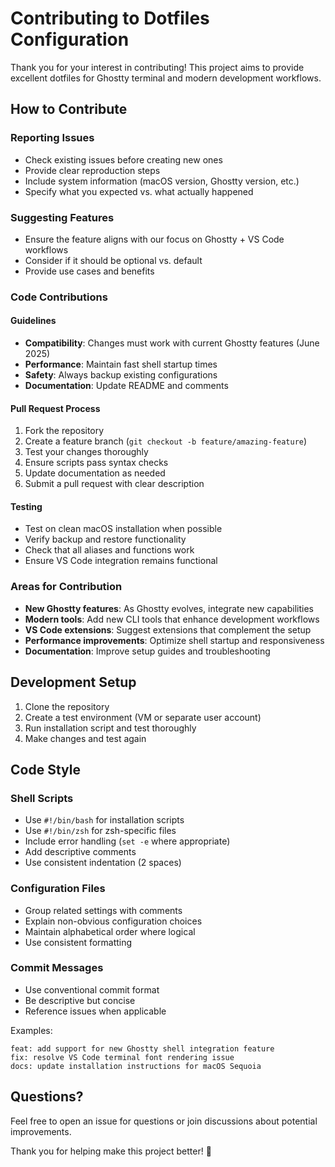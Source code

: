 # Contributing to Dotfiles Configuration

Thank you for your interest in contributing! This project aims to provide excellent dotfiles for Ghostty terminal and modern development workflows.

## How to Contribute

### Reporting Issues
- Check existing issues before creating new ones
- Provide clear reproduction steps
- Include system information (macOS version, Ghostty version, etc.)
- Specify what you expected vs. what actually happened

### Suggesting Features
- Ensure the feature aligns with our focus on Ghostty + VS Code workflows
- Consider if it should be optional vs. default
- Provide use cases and benefits

### Code Contributions

#### Guidelines
- **Compatibility**: Changes must work with current Ghostty features (June 2025)
- **Performance**: Maintain fast shell startup times
- **Safety**: Always backup existing configurations
- **Documentation**: Update README and comments

#### Pull Request Process
1. Fork the repository
2. Create a feature branch (`git checkout -b feature/amazing-feature`)
3. Test your changes thoroughly
4. Ensure scripts pass syntax checks
5. Update documentation as needed
6. Submit a pull request with clear description

#### Testing
- Test on clean macOS installation when possible
- Verify backup and restore functionality
- Check that all aliases and functions work
- Ensure VS Code integration remains functional

### Areas for Contribution
- **New Ghostty features**: As Ghostty evolves, integrate new capabilities
- **Modern tools**: Add new CLI tools that enhance development workflows
- **VS Code extensions**: Suggest extensions that complement the setup
- **Performance improvements**: Optimize shell startup and responsiveness
- **Documentation**: Improve setup guides and troubleshooting

## Development Setup

1. Clone the repository
2. Create a test environment (VM or separate user account)
3. Run installation script and test thoroughly
4. Make changes and test again

## Code Style

### Shell Scripts
- Use `#!/bin/bash` for installation scripts
- Use `#!/bin/zsh` for zsh-specific files
- Include error handling (`set -e` where appropriate)
- Add descriptive comments
- Use consistent indentation (2 spaces)

### Configuration Files
- Group related settings with comments
- Explain non-obvious configuration choices
- Maintain alphabetical order where logical
- Use consistent formatting

### Commit Messages
- Use conventional commit format
- Be descriptive but concise
- Reference issues when applicable

Examples:
```
feat: add support for new Ghostty shell integration feature
fix: resolve VS Code terminal font rendering issue
docs: update installation instructions for macOS Sequoia
```

## Questions?

Feel free to open an issue for questions or join discussions about potential improvements.

Thank you for helping make this project better! 🚀
